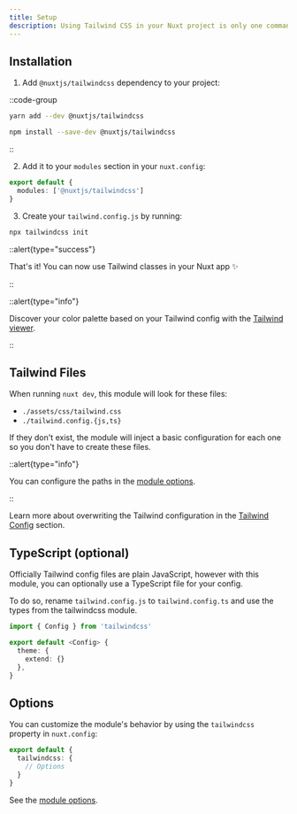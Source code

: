 ```yaml
---
title: Setup
description: Using Tailwind CSS in your Nuxt project is only one command away ✨
---
```


## Installation

1. Add `@nuxtjs/tailwindcss` dependency to your project:

::code-group

```bash [Yarn]
yarn add --dev @nuxtjs/tailwindcss
```

```bash [NPM]
npm install --save-dev @nuxtjs/tailwindcss
```

::

2. Add it to your `modules` section in your `nuxt.config`:

```ts [nuxt.config]
export default {
  modules: ['@nuxtjs/tailwindcss']
}
```

3. Create your `tailwind.config.js` by running:

```bash
npx tailwindcss init
```

::alert{type="success"}

That's it! You can now use Tailwind classes in your Nuxt app ✨

::

::alert{type="info"}

Discover your color palette based on your Tailwind config with the [Tailwind viewer](/tailwind/viewer).

::

## Tailwind Files

When running `nuxt dev`, this module will look for these files:

- `./assets/css/tailwind.css`
- `./tailwind.config.{js,ts}`

If they don't exist, the module will inject a basic configuration for each one so you don't have to create these files.

::alert{type="info"}

You can configure the paths in the [module options](/getting-started/options).

::

Learn more about overwriting the Tailwind configuration in the [Tailwind Config](/tailwind/config) section.

## TypeScript (optional)

Officially Tailwind config files are plain JavaScript, however with this module, you can optionally use a TypeScript file for your config.

To do so, rename `tailwind.config.js` to `tailwind.config.ts` and use the types from the tailwindcss module.

```ts [tailwind.config.ts]
import { Config } from 'tailwindcss'

export default <Config> {
  theme: {
    extend: {}
  },
}
```

## Options

You can customize the module's behavior by using the `tailwindcss` property in `nuxt.config`:

```ts [nuxt.config]
export default {
  tailwindcss: {
    // Options
  }
}
```

See the [module options](/getting-started/options).
